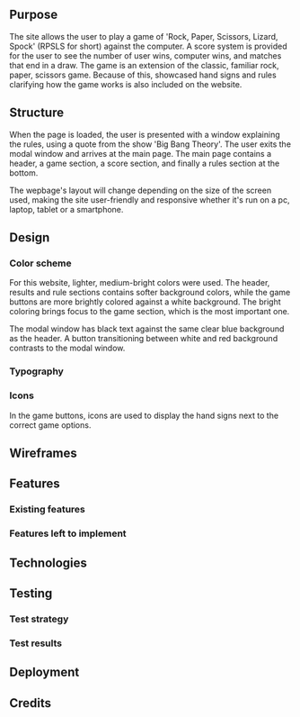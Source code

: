 ## Purpose
The site allows the user to play a game of 'Rock, Paper, Scissors, Lizard, Spock' (RPSLS for short) against the computer. A score system is provided for the user to see the number of user wins, computer wins, and matches that end in a draw. The game is an extension of the classic, familiar rock, paper, scissors game. Because of this, showcased hand signs and rules clarifying how the game works is also included on the website. 
## Structure
When the page is loaded, the user is presented with a window explaining the rules, using a quote from the show 'Big Bang Theory'. The user exits the modal window and arrives at the main page. The main page contains a header, a game section, a score section, and finally a rules section at the bottom. 

The wepbage's layout will change depending on the size of the screen used, making the site user-friendly and responsive whether it's run on a pc, laptop, tablet or a smartphone. 
## Design
### Color scheme
For this website, lighter, medium-bright colors were used. The header, results and rule sections contains softer background colors, while the game buttons are more brightly colored against a white background. The bright coloring brings focus to the game section, which is the most important one. 

The modal window has black text against the same clear blue background as the header. A button transitioning between white and red background contrasts to the modal window. 
### Typography
### Icons
In the game buttons, icons are used to display the hand signs next to the correct game options. 
## Wireframes
## Features
### Existing features
### Features left to implement
## Technologies
## Testing
### Test strategy
### Test results
## Deployment
## Credits